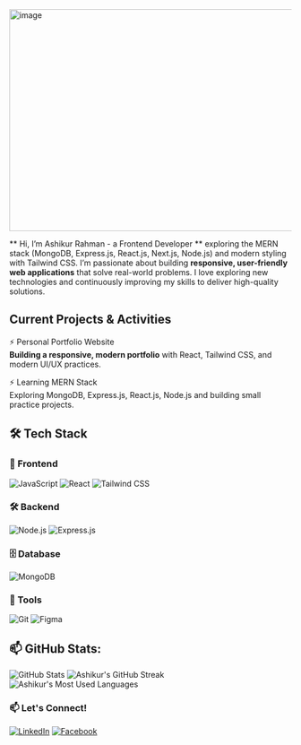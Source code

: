 <img width="1584" height="396" alt="image" src="https://github.com/user-attachments/assets/87f8344e-5b85-4b61-9300-53d9bcc61e48" />

** Hi, I’m Ashikur Rahman - a Frontend Developer ** exploring the MERN stack (MongoDB, Express.js, React.js, Next.js, Node.js) and modern styling with Tailwind CSS. I’m passionate about building **responsive, user-friendly web applications** that solve real-world problems. I love exploring new technologies and continuously improving my skills to deliver high-quality solutions.  

## Current Projects & Activities
⚡ Personal Portfolio Website  
**Building a responsive, modern portfolio** with React, Tailwind CSS, and modern UI/UX practices.

⚡ Learning MERN Stack  
Exploring MongoDB, Express.js, React.js, Node.js and building small practice projects.

## 🛠️ Tech Stack
### 🚀 Frontend

![JavaScript](https://img.shields.io/badge/JavaScript-F7DF1E?style=for-the-badge&logo=javascript&logoColor=black)
![React](https://img.shields.io/badge/React-20232A?style=for-the-badge&logo=react&logoColor=61DAFB)
![Tailwind CSS](https://img.shields.io/badge/Tailwind_CSS-38B2AC?style=for-the-badge&logo=tailwind-css&logoColor=white)

### 🛠️ Backend
![Node.js](https://img.shields.io/badge/Node.js-339933?style=for-the-badge&logo=node.js&logoColor=white)
![Express.js](https://img.shields.io/badge/Express.js-000000?style=for-the-badge&logo=express&logoColor=white)

### 🗄️ Database
![MongoDB](https://img.shields.io/badge/MongoDB-47A248?style=for-the-badge&logo=mongodb&logoColor=white)

### 🧰 Tools
![Git](https://img.shields.io/badge/Git-F05032?style=for-the-badge&logo=git&logoColor=white)
![Figma](https://img.shields.io/badge/Figma-F24E1E?style=for-the-badge&logo=figma&logoColor=white)

## 📫 GitHub Stats:
![GitHub Stats](https://github-readme-stats.vercel.app/api?username=ashikurahman1&theme=radical)
![Ashikur's GitHub Streak](https://github-readme-streak-stats.herokuapp.com/?user=ashikurrahman1&theme=dark)
![Ashikur's Most Used Languages](https://github-readme-stats.vercel.app/api/top-langs/?username=ashikurrahman1&layout=compact&theme=dark)


### 📫 Let's Connect!  
[![LinkedIn](https://img.shields.io/badge/LinkedIn-0A66C2?style=for-the-badge&logo=linkedin&logoColor=white)]() [![Facebook](https://img.shields.io/badge/Facebook-1877F2?style=for-the-badge&logo=facebook&logoColor=white)]()

<!--
**ashikurahman1/ashikurahman1** is a ✨ _special_ ✨ repository because its `README.md` (this file) appears on your GitHub profile.

Here are some ideas to get you started:

- 🔭 I’m currently working on ...
- 🌱 I’m currently learning ...
- 👯 I’m looking to collaborate on ...
- 🤔 I’m looking for help with ...
- 💬 Ask me about ...
- 📫 How to reach me: ...
- 😄 Pronouns: ...
- ⚡ Fun fact: ...
-->
